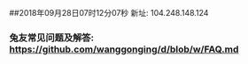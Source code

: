 ##2018年09月28日07时12分07秒 新址: 104.248.148.124
### 兔友常见问题及解答: https://github.com/wanggonging/d/blob/w/FAQ.md
